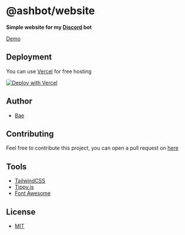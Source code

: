 # @ashbot/website

**Simple website for my [Discord](https://ashbot.me/add) bot**

[Demo](https://ashbot.me)

## Deployment

You can use [Vercel](https://vercel.com) for free hosting

[![Deploy with Vercel](https://vercel.com/button)](https://vercel.com/new/project?template=https://github.com/ashbot/website)

## Author

- [Bae](https://github.com/baen)

## Contributing

Feel free to contribute this project, you can open a pull request on [here](https://github.com/ashbot/website/compare)

## Tools

- [TailwindCSS](https://tailwindcss.com)
- [Tippy.js](https://atomiks.github.io/tippyjs)
- [Font Awesome](https://fontawesome.com)

## License

- [MIT](https://github.com/ashbot/website/blob/main/LICENSE)

